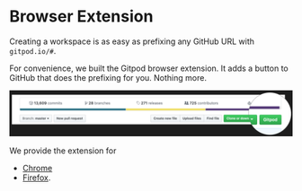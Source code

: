 # Browser Extension

Creating a workspace is as easy as prefixing any GitHub URL with `gitpod.io/#`.

For convenience, we built the Gitpod browser extension. It adds a button to GitHub that does the
prefixing for you. Nothing more.

![Browser Extension](images/browser-ext.png)

We provide the extension for
  - [Chrome](https://chrome.google.com/webstore/detail/gitpod-online-ide/dodmmooeoklaejobgleioelladacbeki)
  - [Firefox](https://addons.mozilla.org/en-GB/firefox/addon/gitpod/).
